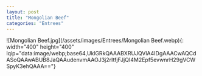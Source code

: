 ```yaml
---
layout: post
title: "Mongolian Beef"
categories: "Entrees"
---
```

![Mongolian Beef.jpg](/assets/images/Entrees/Mongolian Beef.webp){: width="400" height="400" lqip="data:image/webp;base64,UklGRkQAAABXRUJQVlA4IDgAAACwAQCdASoQAAwABUB8JaQAAudenvmAAOJ3j2rItfjFJjQI4M2Epf5evwnrH29gVCWSpyK3ehQAAA=="}

